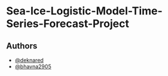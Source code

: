 # Sea-Ice-Logistic-Model-Time-Series-Forecast-Project

## Authors

- [@deknared](https://www.github.com/deknared)
- [@bhavna2905](https://github.com/bhavna2905)
